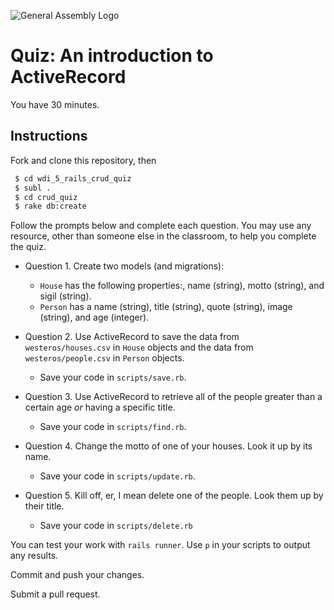![General Assembly Logo](http://i.imgur.com/ke8USTq.png)

# Quiz:  An introduction to ActiveRecord

You have 30 minutes.

## Instructions

Fork and clone this repository, then

```bash
 $ cd wdi_5_rails_crud_quiz
 $ subl .
 $ cd crud_quiz
 $ rake db:create
```

Follow the prompts below and complete each question.  You may use any resource, other than someone else in the classroom, to help you complete the quiz.

- Question 1. Create two models (and migrations):
  +   `House` has the following properties:, name (string), motto (string), and sigil (string).
  +   `Person` has a name (string), title (string), quote (string), image (string), and age (integer).

- Question 2. Use ActiveRecord to save the data from `westeros/houses.csv` in `House` objects and the data from `westeros/people.csv` in `Person` objects.
  + Save your code in `scripts/save.rb`.

- Question 3. Use ActiveRecord to retrieve all of the people greater than a certain age *or* having a specific title.
  + Save your code in `scripts/find.rb`.

- Question 4. Change the motto of one of your houses. Look it up by its name.
  + Save your code in `scripts/update.rb`.

- Question 5. Kill off, er, I mean delete one of the people. Look them up by their title.
  + Save your code in `scripts/delete.rb`


You can test your work with `rails runner`.  Use `p` in your scripts to output any results.

Commit and push your changes.

Submit a pull request.
